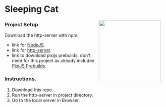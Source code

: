 # Sleeping Cat

<img align="right" src="https://github.com/dilipxp/PixiJS-Tutorial/blob/main/Sleeping-Cat/images/cat-run.gif" width=200 height=200 />

### Project Setup

Download the http-server with npm.
- link for [NodeJS](https://nodejs.org/en/download/).
- link for [http-server](https://www.npmjs.com/package/http-server).
- link to download pixijs prebuilds, don't need for this project as already included [PixiJS Prebuilds](https://github.com/pixijs/pixijs/releases).


### Instructions.
 1. Download this repo.
 2. Run the http-server in project directory.
 3. Go to the local server in Browser.
